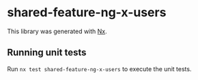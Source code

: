 # shared-feature-ng-x-users

This library was generated with [Nx](https://nx.dev).

## Running unit tests

Run `nx test shared-feature-ng-x-users` to execute the unit tests.
